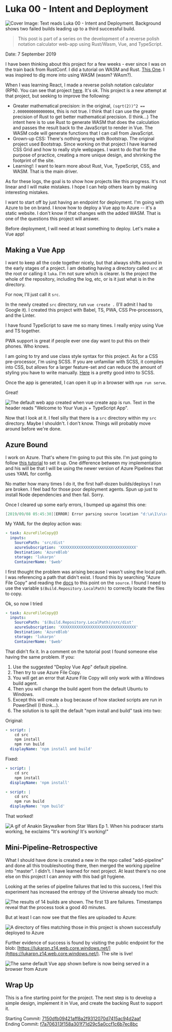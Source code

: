 # Luka 00 - Intent and Deployment

![Cover Image: Text reads Luka 00 - Intent and Deployment. Background shows two failed builds leading up to a third successful build.](./images/00CoverImage.png)

> This post is part of a series on the development of a reverse polish notation calculator web-app using Rust/Wasm, Vue, and TypeScript.

Date: 7 September 2019

I have been thinking about this project for a few weeks - ever since I was on the train back from RustConf. I did a tutorial on WASM and Rust. [This One](https://rustwasm.github.io/docs/book/game-of-life/introduction.html). I was inspired to dig more into using WASM (wasm? WAsm?).

When I was learning React, I made a reverse polish notation calculator (RPN). You can see that project [here](http://rpn.herokuapp.com/). It's ok. This project is a new attempt at that project, but seeking to improve the following:  

- Greater mathematical precision: in the original, `(sqrt(2))^2 == 2.0000000000000004`, this is not true. I think that I can use the greater precision of Rust to get better mathematical precision. (I think...) The intent here is to use Rust to generate WASM that does the calculation and passes the result back to the JavaScript to render in Vue. The WASM code will generate functions that I can call from JavaScript.  
- Grown-up CSS: There's nothing wrong with Bootstrap. The original project used Bootstrap. Since working on that project I have learned CSS Grid and how to really style webpages. I want to do that for the purpose of practice, creating a more unique design, and shrinking the footprint of the site.  
- Learning!: I want to learn more about Rust, Vue, TypeScript, CSS, and WASM. That is the main driver.

As for these logs, the goal is to show how projects like this progress. It's not linear and I will make mistakes. I hope I can help others learn by making interesting mistakes. 

I want to start off by just having an endpoint for deployment. I'm going with Azure to be on brand. I know how to deploy a Vue app to Azure -- it's a static website. I don't know if that changes with the added WASM. That is one of the questions this project will answer.  

Before deployment, I will need at least something to deploy. Let's make a Vue app!

## Making a Vue App

I want to keep all the code together nicely, but that always shifts around in the early stages of a project. I am debating having a directory called `src` at the root or calling it `luka`. I'm not sure which is clearer. Is the project the whole of the repository, including the log, etc, or is it just what is in the directory.  

For now, I'll just call it `src`.  

In the newly created `src` directory, run `vue create .` (I'll admit I had to Google it). I created this project with Babel, TS, PWA, CSS Pre-processors, and the Linter.  

I have found TypeScript to save me so many times. I really enjoy using Vue and TS together.  

PWA support is great if people ever one day want to put this on their phones. Who knows.  

I am going to try and use class style syntax for this project. As for a CSS pre-processor, I'm using SCSS. If you are unfamiliar with SCSS, it compiles into CSS, but allows for a larger feature-set and can reduce the amount of styling you have to write manually. [Here](https://dzone.com/articles/introduction-of-scss) is a pretty good intro to SCSS.  

Once the app is generated, I can open it up in a browser with `npm run serve`.  

Great!

![The default web app created when vue create app is run. Text in the header reads "Welcome to Your Vue.js + TypeScript App".](./images/ImageOfDefaultGeneratedVueAppWithTypeScript.png)

Now that I look at it. I feel silly that there is a `src` directory within my `src` directory. Maybe I shouldn't. I don't know. Things will probably move around before we're done.

## Azure Bound

I work on Azure. That's where I'm going to put this site. I'm just going to follow [this tutorial](https://passos.com.au/deploying-vue-js-to-azure-static-websites/) to set it up. One difference between my implementation and his will be that I will be using the newer version of Azure Pipelines that uses YAML for config.  

No matter how many times I do it, the first half-dozen builds/deploys I run are broken. I feel bad for those poor deployment agents. Spun up just to install Node dependencies and then fail. Sorry.

Once I cleared up some early errors, I bumped up against this one:  

``` powershell
[2019/09/08 05:45:30][ERROR] Error parsing source location "d:\a\1\s\src\dist": Failed to enumerate directory d:\a\1\s\src\dist\ with file pattern *. The system cannot find the path specified. (Exception from HRESULT: 0x80070003) For more details, please type "AzCopy /?:Source" or use verbose option /V.
```

My YAML for the deploy action was:

``` yaml
- task: AzureFileCopy@3
  inputs:
    SourcePath: 'src/dist'
    azureSubscription: 'XXXXXXXXXXXXXXXXXXXXXXXXXXXXXXXXX'
    Destination: 'AzureBlob'
    storage: 'lukarpn'
    ContainerName: '$web'
```

I first thought the problem was arising because I wasn't using the local path. I was referencing a path that didn't exist. I found this by searching "Azure File Copy" and reading the [docs](https://docs.microsoft.com/en-us/azure/devops/pipelines/tasks/deploy/azure-file-copy?view=azure-devops) to this point on the `source`. I found I need to use the variable `$(Build.Repository.LocalPath)` to correctly locate the files to copy.

Ok, so now I tried

``` yaml
- task: AzureFileCopy@3
  inputs:
    SourcePath: '$(Build.Repository.LocalPath)/src/dist'
    azureSubscription: 'XXXXXXXXXXXXXXXXXXXXXXXXXXXXXXXXX'
    Destination: 'AzureBlob'
    storage: 'lukarpn'
    ContainerName: '$web'
```

That didn't fix it. In a comment on the tutorial post I found someone else having the same problem. If you:

1. Use the suggested "Deploy Vue App" default pipeline.
2. Then try to use Azure File Copy.
3. You will get an error that Azure File Copy will only work with a Windows build agent.
4. Then you will change the build agent from the default Ubuntu to Windows.
5. Except this will create a bug because of how stacked scripts are run in PowerShell (I think...).
6. The solution is to split the default "npm install and build" task into two:

Original:

``` yaml
- script: |
    cd src
    npm install
    npm run build
  displayName: 'npm install and build'
```

Fixed:

``` yaml
- script: |
    cd src
    npm install
  displayName: 'npm install'

- script: |
    cd src
    npm run build
  displayName: 'npm build'
```

That worked!

![A gif of Anakin Skywalker from Star Wars Ep 1. When his podracer starts working, he exclaims "It's working! It's working!"](https://media.giphy.com/media/9K2nFglCAQClO/giphy.gif)

## Mini-Pipeline-Retrospective

What I should have done is created a new in the repo called "add-pipeline" and done all this troubleshooting there, then merged the working pipeline into "master". I didn't. I have learned for next project. At least there's no one else on this project I can annoy with this bad git hygiene.  

Looking at the series of pipeline failures that led to this success, I feel this experiment has increased the entropy of the Universe already too much:

![The results of 14 builds are shown. The first 13 are failures. Timestamps reveal that the process took a good 40 minutes.](./images/RepeatedFailure.png)

But at least I can now see that the files are uploaded to Azure:

![A directory of files matching those in this project is shown successfully deployed to Azure](./images/FilesUploadedToAzure.png)

Further evidence of success is found by visiting the public endpoint for the blob: [https://lukarpn.z14.web.core.windows.net/](https://lukarpn.z14.web.core.windows.net/). The site is live!

![The same default Vue app shown before is now being served in a browser from Azure](./images/SiteIsLive.png)

## Wrap Up

This is a fine starting point for the project. The next step is to develop a simple design, implement it in Vue, and create the backing Rust to support it.

Starting Commit: [7150dfb09421aff8a2f9312070d7415ac94d2aaf](https://github.com/t-eckert/luka/tree/7150dfb09421aff8a2f9312070d7415ac94d2aaf)  
Ending Commit: [f7a706313f158a301f71d29c5a0ccf1c6b7ec8bc](https://github.com/t-eckert/luka/tree/f7a706313f158a301f71d29c5a0ccf1c6b7ec8bc)
